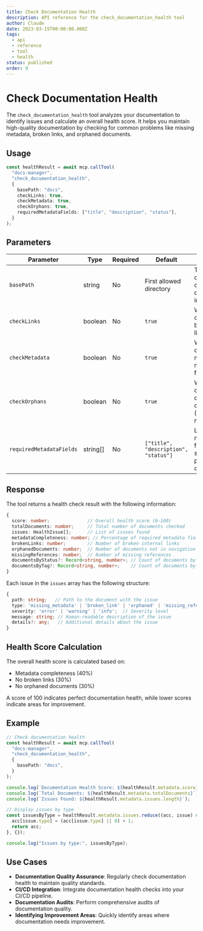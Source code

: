 ```yaml
---
title: Check Documentation Health
description: API reference for the check_documentation_health tool
author: Claude
date: 2023-03-15T00:00:00.000Z
tags:
  - api
  - reference
  - tool
  - health
status: published
order: 9
---
```


# Check Documentation Health

The `check_documentation_health` tool analyzes your documentation to identify issues and calculate an overall health score. It helps you maintain high-quality documentation by checking for common problems like missing metadata, broken links, and orphaned documents.

## Usage

```typescript
const healthResult = await mcp.callTool(
  "docs-manager",
  "check_documentation_health",
  {
    basePath: "docs",
    checkLinks: true,
    checkMetadata: true,
    checkOrphans: true,
    requiredMetadataFields: ["title", "description", "status"],
  }
);
```

## Parameters

| Parameter                | Type     | Required | Default                              | Description                                                     |
| ------------------------ | -------- | -------- | ------------------------------------ | --------------------------------------------------------------- |
| `basePath`               | string   | No       | First allowed directory              | The base directory to check documentation in                    |
| `checkLinks`             | boolean  | No       | `true`                               | Whether to check for broken internal links                      |
| `checkMetadata`          | boolean  | No       | `true`                               | Whether to check for missing metadata fields                    |
| `checkOrphans`           | boolean  | No       | `true`                               | Whether to check for orphaned documents (not in navigation)     |
| `requiredMetadataFields` | string[] | No       | `["title", "description", "status"]` | List of metadata fields that should be present in all documents |

## Response

The tool returns a health check result with the following information:

```typescript
{
  score: number;              // Overall health score (0-100)
  totalDocuments: number;     // Total number of documents checked
  issues: HealthIssue[];      // List of issues found
  metadataCompleteness: number; // Percentage of required metadata fields present
  brokenLinks: number;        // Number of broken internal links
  orphanedDocuments: number;  // Number of documents not in navigation
  missingReferences: number;  // Number of missing references
  documentsByStatus?: Record<string, number>; // Count of documents by status
  documentsByTag?: Record<string, number>;    // Count of documents by tag
}
```

Each issue in the `issues` array has the following structure:

```typescript
{
  path: string;   // Path to the document with the issue
  type: 'missing_metadata' | 'broken_link' | 'orphaned' | 'missing_reference'; // Type of issue
  severity: 'error' | 'warning' | 'info';  // Severity level
  message: string; // Human-readable description of the issue
  details?: any;   // Additional details about the issue
}
```

## Health Score Calculation

The overall health score is calculated based on:

- Metadata completeness (40%)
- No broken links (30%)
- No orphaned documents (30%)

A score of 100 indicates perfect documentation health, while lower scores indicate areas for improvement.

## Example

```typescript
// Check documentation health
const healthResult = await mcp.callTool(
  "docs-manager",
  "check_documentation_health",
  {
    basePath: "docs",
  }
);

console.log(`Documentation Health Score: ${healthResult.metadata.score}%`);
console.log(`Total Documents: ${healthResult.metadata.totalDocuments}`);
console.log(`Issues Found: ${healthResult.metadata.issues.length}`);

// Display issues by type
const issuesByType = healthResult.metadata.issues.reduce((acc, issue) => {
  acc[issue.type] = (acc[issue.type] || 0) + 1;
  return acc;
}, {});

console.log("Issues by type:", issuesByType);
```

## Use Cases

- **Documentation Quality Assurance**: Regularly check documentation health to maintain quality standards.
- **CI/CD Integration**: Integrate documentation health checks into your CI/CD pipeline.
- **Documentation Audits**: Perform comprehensive audits of documentation quality.
- **Identifying Improvement Areas**: Quickly identify areas where documentation needs improvement.
